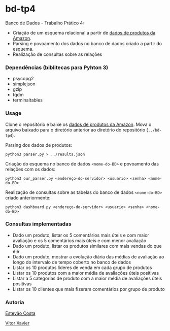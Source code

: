 # bd-tp4
Banco de Dados - Trabalho Prático 4: 
 - Criação de um esquema relacional a partir de [dados de produtos da Amazon](https://snap.stanford.edu/data/amazon-meta.html). 
 - Parsing e povoamento dos dados no banco de dados criado a partir do esquema.
 - Realização de consultas sobre as relações

### Dependências (biblitecas para Pyhton 3)

 - psycopg2
 - simplejson
 - gzip
 - tqdm
 - terminaltables

### Usage

Clone o repositório e baixe os [dados de produtos da Amazon](https://snap.stanford.edu/data/amazon-meta.html). Mova o arquivo baixado para o diretório anterior ao diretório do repositório (`../bd-tp4`).

Parsing dos dados de produtos:
 
```python3 parser.py > ../results.json```

Criação do esquema no banco de dados `<nome-do-BD>` e povoamento das relações com os dados:

```python3 our_parser.py <endereço-do-servidor> <usuario> <senha> <nome-do-BD>```

Realização de consultas sobre as tabelas do banco de dados `<nome-do-BD>` criado anteriormente:

```python3 dashboard.py <endereço-do-servidor> <usuario> <senha> <nome-do-BD>```

### Consultas implementadas
 - Dado um produto, listar os 5 comentários mais úteis e com maior avaliação e os 5 comentários mais úteis e com menor avaliação
 - Dado um produto, listar os produtos similares com mais vendas do que ele
 - Dado um produto, mostrar a evolução diária das médias de avaliação ao longo do intervalo de tempo coberto no banco de dados
 - Listar os 10 produtos líderes de venda em cada grupo de produtos
 - Listar os 10 produtos com a maior média de avaliações úteis positivas
 - Listar a 5 categorias de produto com a maior média de avaliações úteis positivas
 - Listar os 10 clientes que mais fizeram comentários por grupo de produto

### Autoria
[Estevão Costa](https://github.com/EstevaoCostaG3)

[Vitor Xavier](https://github.com/xaveiro)
